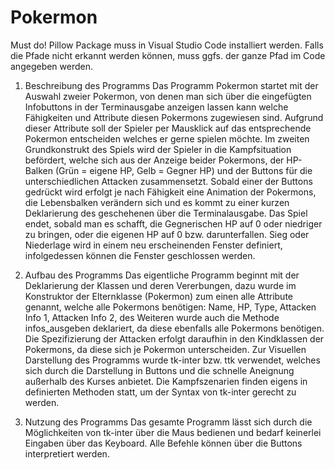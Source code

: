 # Pokermon
Must do!
Pillow Package muss in Visual Studio Code installiert werden.
Falls die Pfade nicht erkannt werden können, muss ggfs. der ganze Pfad im Code angegeben werden.

1.	Beschreibung des Programms
Das Programm Pokermon startet mit der Auswahl zweier Pokermon, von denen man sich über die eingefügten Infobuttons in der Terminausgabe anzeigen lassen kann welche Fähigkeiten und Attribute diesen Pokermons zugewiesen sind. Aufgrund dieser Attribute soll der Spieler per Mausklick auf das entsprechende Pokermon entscheiden welches er gerne spielen möchte.
Im zweiten Grundkonstrukt des Spiels wird der Spieler in die Kampfsituation befördert, welche sich aus der Anzeige beider Pokermons, der HP-Balken (Grün = eigene HP, Gelb = Gegner HP) und der Buttons für die unterschiedlichen Attacken zusammensetzt. Sobald einer der Buttons gedrückt wird erfolgt je nach Fähigkeit eine Animation der Pokermons, die Lebensbalken verändern sich und es kommt zu einer kurzen Deklarierung des geschehenen über die Terminalausgabe.
Das Spiel endet, sobald man es schafft, die Gegnerischen HP auf 0 oder niedriger zu bringen, oder die eigenen HP auf 0 bzw. darunterfallen. Sieg oder Niederlage wird in einem neu erscheinenden Fenster definiert, infolgedessen können die Fenster geschlossen werden.

2.	Aufbau des Programms
Das eigentliche Programm beginnt mit der Deklarierung der Klassen und deren Vererbungen, dazu wurde im Konstruktor der Elternklasse (Pokermon) zum einen alle Attribute genannt, welche alle Pokermons benötigen: Name, HP, Type, Attacken Info 1, Attacken Info 2, des Weiteren wurde auch die Methode infos_ausgeben deklariert, da diese ebenfalls alle Pokermons benötigen. Die Spezifizierung der Attacken erfolgt daraufhin in den Kindklassen der Pokermons, da diese sich je Pokermon unterscheiden.
Zur Visuellen Darstellung des Programms wurde tk-inter bzw. ttk verwendet, welches sich durch die Darstellung in Buttons und die schnelle Aneignung außerhalb des Kurses anbietet.
Die Kampfszenarien finden eigens in definierten Methoden statt, um der Syntax von tk-inter gerecht zu werden.

3.	Nutzung des Programms
Das gesamte Programm lässt sich durch die Möglichkeiten von tk-inter über die Maus bedienen und bedarf keinerlei Eingaben über das Keyboard. Alle Befehle können über die Buttons interpretiert werden.
